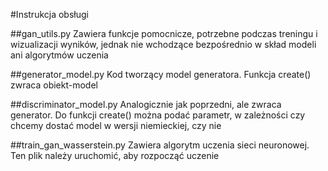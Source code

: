 #Instrukcja obsługi

##gan_utils.py
Zawiera funkcje pomocnicze, potrzebne podczas treningu i wizualizacji wyników, jednak nie wchodzące bezpośrednio w skład modeli ani algorytmów uczenia

##generator_model.py
Kod tworzący model generatora. Funkcja create() zwraca obiekt-model

##discriminator_model.py
Analogicznie jak poprzedni, ale zwraca generator. Do funkcji create() można podać parametr, w zależności czy chcemy dostać model w wersji niemieckiej, czy nie

##train_gan_wasserstein.py
Zawiera algorytm uczenia sieci neuronowej. Ten plik należy uruchomić, aby rozpocząć uczenie
